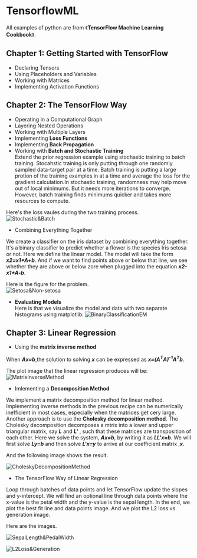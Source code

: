 # TensorflowML
All examples of python are from 《**TensorFlow Machine Learning Cookbook**》.
## Chapter 1: Getting Started with TensorFlow

* Declaring Tensors
* Using Placeholders and Variables
* Working with Matrices
* Implementing Activation Functions

## Chapter 2: The TensorFlow Way 

* Operating in a Computational Graph
* Layering Nested Operations
* Working with Multiple Layers
* Implementing **Loss Functions**
* Implementing **Back Propagation**
* Working with **Batch and Stochastic Training**  
Extend the prior regression example using stochastic training to batch training. Stocahstic training is only putting through one randomly sampled data-target pair at a time. Batch training is putting a large protion of the training examples in at a time and average the loss for the gradient calculation.In stochastic training, randomness may help move out of local minimums. But it needs more iterations to converge. However, batch training finds minimums quicker and takes more resources to compute.  

Here's the loss vaules during the two training process.  
![Stochastic&Batch](image/Stochastic&Batch.png)   
* Combining Everything Together  

We create a classifier on the iris dataset by combining everything together. It's a binary classifier to predict whether a flower is the species Iris setosa or not. Here we define the linear model. The model will take the form ***x2=x1\*A+b***. And if we want to find points above or below that line, we see whether they are above or below zore when plugged into the equation ***x2-x1\*A-b***.  

Here is the figure for the problem.  
![Setosa&Non-setosa](image/Setosa&Non-setosa.png)
* **Evaluating Models**  
Here is that we visualize the model and data with two separate histograms using matplotlib:
![BinaryClassificationEM](image/BinaryClassificationEM.png) 

## Chapter 3: Linear Regression
* Using the **matrix inverse method**  

When ***Ax=b***,the solution to solving ***x*** can be expressed as ***x=(A<sup>T</sup>A)<sup>-1</sup>A<sup>T</sup>b***.  

The plot image that the linear regression produces will be:
![MatrixInverseMethod](image/MatrixInverseMethod.png)   

* Imlementing a **Decomposition Method**  

We implement a matrix decomposition method for linear method. Implementing inverse methods in the previous recipe can be numerically inefficient in most cases, especially when the matrices get cery large. Another approach is to use the **Cholesky decomposition method**. The Cholesky decomposition decomposes a mtrix into a lower and upper triangular matrix, say ***L*** and ***L'*** , such that these matrices are transposition of each other. Here we solve the system, ***Ax=b***, by writing it as ***LL'x=b***. We will first solve ***Ly=b*** and then solve ***L'x=y*** to arrive at our coefficient matrix ,***x***.  

And the following image shows the result.  

![CholeskyDecompositionMethod](image/CholeskyDecompositionMethod.png)  

* The TensorFlow Way of Linear Regression  

Loop through batches of data points and let TensorFlow update the slopes and y-intercept. We will find an optional line through data points where the x-value is the petal width and the y-value is the sepal length. In the end, we plot the best fit line and data points image. And we plot the L2 loss vs generation image.  

Here are the images.  

![SepalLength&PedalWidth](image/SepalLength&PedalWidth.png)  

![L2Loss&Generation](image/L2Loss&Generation.png)


